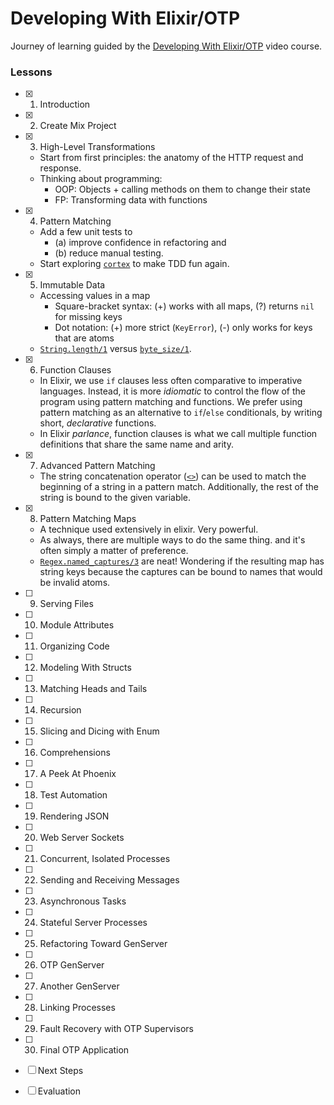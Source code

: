 # Developing With Elixir/OTP

Journey of learning guided by the [Developing With Elixir/OTP] video course.

### Lessons

- [x] 1. Introduction
- [x] 2. Create Mix Project
- [x] 3. High-Level Transformations

  - Start from first principles: the anatomy of the HTTP request and response.
  - Thinking about programming:
    - OOP: Objects + calling methods on them to change their state
    - FP: Transforming data with functions

- [x] 4. Pattern Matching

  - Add a few unit tests to
    - (a) improve confidence in refactoring and
    - (b) reduce manual testing.
  - Start exploring [`cortex`] to make TDD fun again.

- [x] 5. Immutable Data

  - Accessing values in a map
    - Square-bracket syntax: (+) works with all maps, (?) returns `nil` for missing keys
    - Dot notation: (+) more strict (`KeyError`), (-) only works for keys that are atoms
  - [`String.length/1`] versus [`byte_size/1`].

- [x] 6. Function Clauses

  - In Elixir, we use `if` clauses less often comparative to imperative languages.
    Instead, it is more _idiomatic_ to control the flow of the program using
    pattern matching and functions. We prefer using pattern matching as an
    alternative to `if`/`else` conditionals, by writing short, _declarative_
    functions.
  - In Elixir _parlance_, function clauses is what we call multiple function
    definitions that share the same name and arity.

- [x] 7. Advanced Pattern Matching

  - The string concatenation operator ([`<>`]) can be used to match the beginning
    of a string in a pattern match. Additionally, the rest of the string is bound
    to the given variable.

- [x] 8. Pattern Matching Maps

  - A technique used extensively in elixir. Very powerful.
  - As always, there are multiple ways to do the same thing. and it's often
    simply a matter of preference.
  - [`Regex.named_captures/3`] are neat! Wondering if the resulting map has
    string keys because the captures can be bound to names that would be invalid
    atoms.

- [ ] 9. Serving Files
- [ ] 10. Module Attributes
- [ ] 11. Organizing Code
- [ ] 12. Modeling With Structs
- [ ] 13. Matching Heads and Tails
- [ ] 14. Recursion
- [ ] 15. Slicing and Dicing with Enum
- [ ] 16. Comprehensions
- [ ] 17. A Peek At Phoenix
- [ ] 18. Test Automation
- [ ] 19. Rendering JSON
- [ ] 20. Web Server Sockets
- [ ] 21. Concurrent, Isolated Processes
- [ ] 22. Sending and Receiving Messages
- [ ] 23. Asynchronous Tasks
- [ ] 24. Stateful Server Processes
- [ ] 25. Refactoring Toward GenServer
- [ ] 26. OTP GenServer
- [ ] 27. Another GenServer
- [ ] 28. Linking Processes
- [ ] 29. Fault Recovery with OTP Supervisors
- [ ] 30. Final OTP Application
- [ ] Next Steps
- [ ] Evaluation

  [`<>`]: https://hexdocs.pm/elixir/Kernel.html#%3C%3E/2
  [`byte_size/1`]: https://hexdocs.pm/elixir/Kernel.html?#byte_size/1
  [`cortex`]: https://hex.pm/packages/cortex
  [`Regex.named_captures/3`]: https://hexdocs.pm/elixir/Regex.html#named_captures/3
  [`String.length/1`]: https://hexdocs.pm/elixir/String.html#length/1
  [Developing With Elixir/OTP]: (https://pragmaticstudio.com/elixir)
